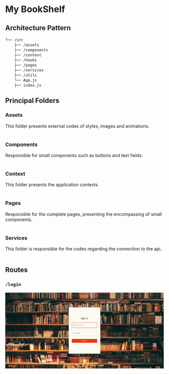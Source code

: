 # My BookShelf

## Architecture Pattern

```text
└── /src
    ├── /assets
    ├── /components
    ├── /context
    ├── /hooks
    ├── /pages
    ├── /services
    ├── /utils
    └── App.js
    ├── index.js
```

## Principal Folders

### Assets

This folder presents external codes of styles, images and animations.<br/><br/>

### Components

Responsible for small components such as buttons and text fields.<br/><br/>

### Context

This folder presents the application contexts.<br/><br/>

### Pages

Responsible for the complete pages, presenting the encompassing of small components.<br/><br/>

### Services

This folder is responsible for the codes regarding the connection to the api.<br/><br/>

## Routes

### `/login`

![image](./src/assets/images/docs/login.png)
